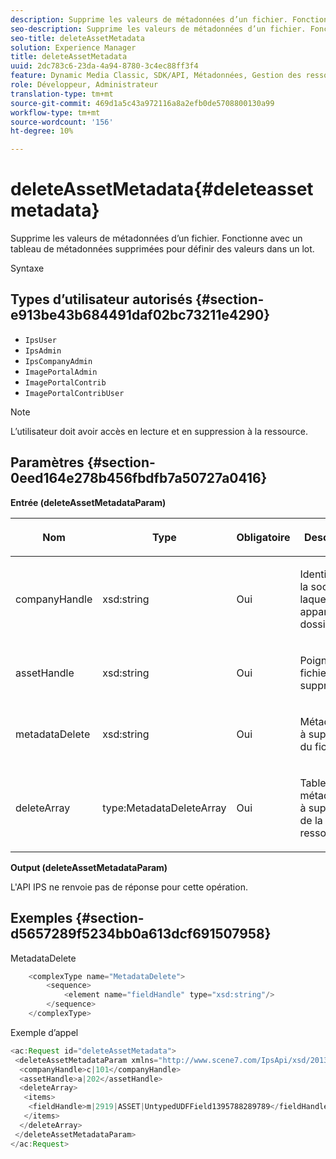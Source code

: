 ```yaml
---
description: Supprime les valeurs de métadonnées d’un fichier. Fonctionne avec un tableau de métadonnées supprimées pour définir des valeurs dans un lot.
seo-description: Supprime les valeurs de métadonnées d’un fichier. Fonctionne avec un tableau de métadonnées supprimées pour définir des valeurs dans un lot.
seo-title: deleteAssetMetadata
solution: Experience Manager
title: deleteAssetMetadata
uuid: 2dc783c6-23da-4a94-8780-3c4ec88ff3f4
feature: Dynamic Media Classic, SDK/API, Métadonnées, Gestion des ressources
role: Développeur, Administrateur
translation-type: tm+mt
source-git-commit: 469d1a5c43a972116a8a2efb0de5708800130a99
workflow-type: tm+mt
source-wordcount: '156'
ht-degree: 10%

---
```



# deleteAssetMetadata{#deleteassetmetadata}

Supprime les valeurs de métadonnées d’un fichier. Fonctionne avec un tableau de métadonnées supprimées pour définir des valeurs dans un lot.

Syntaxe

## Types d’utilisateur autorisés {#section-e913be43b684491daf02bc73211e4290}

* `IpsUser`
* `IpsAdmin`
* `IpsCompanyAdmin`
* `ImagePortalAdmin`
* `ImagePortalContrib`
* `ImagePortalContribUser`

>[!NOTE]
>
>L’utilisateur doit avoir accès en lecture et en suppression à la ressource.

## Paramètres {#section-0eed164e278b456fbdfb7a50727a0416}

**Entrée (deleteAssetMetadataParam)**

<table id="table_A4438E2FE5F245E5B73F46CD887BE70F"> 
 <thead> 
  <tr> 
   <th colname="col1" class="entry"> <p>Nom </p> </th> 
   <th colname="col2" class="entry"> <p>Type </p> </th> 
   <th colname="col3" class="entry"> <p>Obligatoire </p> </th> 
   <th colname="col4" class="entry"> <p>Description </p> </th> 
  </tr> 
 </thead>
 <tbody> 
  <tr> 
   <td colname="col1"> <p>companyHandle </p> </td> 
   <td colname="col2"> <p><span class="codeph"> xsd:string</span> </p> </td> 
   <td colname="col3"> <p>Oui </p> </td> 
   <td colname="col4"> <p>Identifiant de la société à laquelle appartient le dossier. </p> </td> 
  </tr> 
  <tr> 
   <td colname="col1"> <p>assetHandle </p> </td> 
   <td colname="col2"> <p><span class="codeph"> xsd:string</span> </p> </td> 
   <td colname="col3"> <p>Oui </p> </td> 
   <td colname="col4"> <p>Poignée du fichier à supprimer. </p> </td> 
  </tr> 
  <tr> 
   <td colname="col1"> <p>metadataDelete </p> </td> 
   <td colname="col2"> <p><span class="codeph"> xsd:string</span> </p> </td> 
   <td colname="col3"> <p>Oui </p> </td> 
   <td colname="col4"> <p>Métadonnées à supprimer du fichier. </p> </td> 
  </tr> 
  <tr> 
   <td colname="col1"> <p>deleteArray </p> </td> 
   <td colname="col2"> <p><span class="codeph"> type:MetadataDeleteArray</span> </p> </td> 
   <td colname="col3"> <p>Oui </p> </td> 
   <td colname="col4"> <p>Tableau de métadonnées à supprimer de la ressource. </p> </td> 
  </tr> 
 </tbody> 
</table>

**Output (deleteAssetMetadataParam)**

L&#39;API IPS ne renvoie pas de réponse pour cette opération.

## Exemples {#section-d5657289f5234bb0a613dcf691507958}

MetadataDelete

```java
    <complexType name="MetadataDelete">
        <sequence>
            <element name="fieldHandle" type="xsd:string"/>
        </sequence>
    </complexType>
```

Exemple d’appel

```java
<ac:Request id="deleteAssetMetadata">
 <deleteAssetMetadataParam xmlns="http://www.scene7.com/IpsApi/xsd/2013-08-29-beta">
  <companyHandle>c|101</companyHandle>
  <assetHandle>a|202</assetHandle>
  <deleteArray>
   <items>
    <fieldHandle>m|2919|ASSET|UntypedUDFField1395788289789</fieldHandle>
   </items>
  </deleteArray>
 </deleteAssetMetadataParam>
</ac:Request>
```

